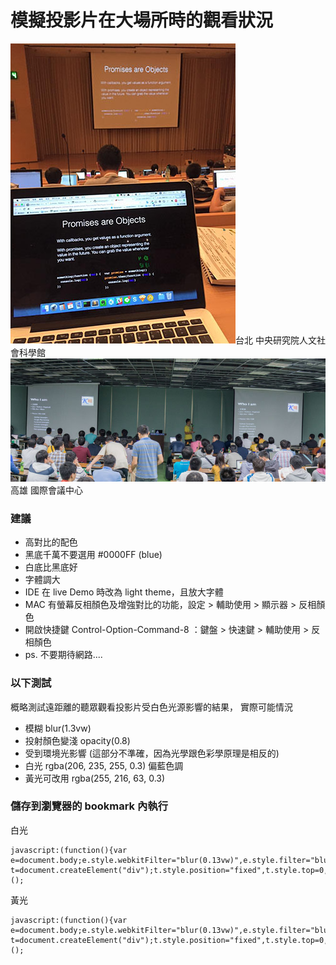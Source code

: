 # 模擬投影片在大場所時的觀看狀況 #
<img src='photo.jpg'>台北 中央研究院人文社會科學館<br>
<img src='photo2.jpg'>高雄 國際會議中心
### 建議 ###
- 高對比的配色
- 黑底千萬不要選用 #0000FF (blue)
- 白底比黑底好
- 字體調大
- IDE 在 live Demo 時改為 light theme，且放大字體
- MAC 有螢幕反相顏色及增強對比的功能，設定 > 輔助使用 > 顯示器 > 反相顏色
- 開啟快捷鍵 Control-Option-Command-8 ：鍵盤 > 快速鍵 > 輔助使用 > 反相顏色
- ps. 不要期待網路....

### 以下測試 ###
概略測試遠距離的聽眾觀看投影片受白色光源影響的結果，
實際可能情況
- 模糊 blur(1.3vw) 
- 投射顏色變淺 opacity(0.8)
- 受到環境光影響 (這部分不準確，因為光學跟色彩學原理是相反的)
- 白光 rgba(206, 235, 255, 0.3) 偏藍色調
- 黃光可改用 rgba(255, 216, 63, 0.3)

### 儲存到瀏覽器的 bookmark 內執行 ###
白光
```
javascript:(function(){var e=document.body;e.style.webkitFilter="blur(0.13vw)",e.style.filter="blur(0.13vw)",e.style.opacity="0.8";var t=document.createElement("div");t.style.position="fixed",t.style.top=0,t.style.left=0,t.style.zIndex=99,t.style.height="100%",t.style.width="100%",t.style.backgroundColor="rgba(206,235,255,0.3)",t.style.pointerEvents="none",e.appendChild(t)})();
```
黃光
```
javascript:(function(){var e=document.body;e.style.webkitFilter="blur(0.13vw)",e.style.filter="blur(0.13vw)",e.style.opacity="0.8";var t=document.createElement("div");t.style.position="fixed",t.style.top=0,t.style.left=0,t.style.zIndex=99,t.style.height="100%",t.style.width="100%",t.style.backgroundColor="rgba(255,216,63,0.3)",t.style.pointerEvents="none",e.appendChild(t)})();
```
